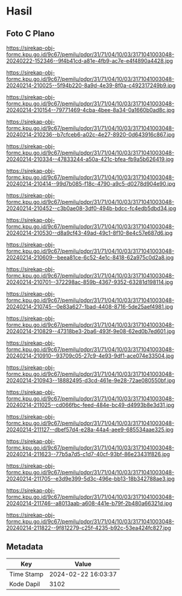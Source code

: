 # Hasil

## Foto C Plano

https://sirekap-obj-formc.kpu.go.id/9c67/pemilu/pdpr/31/71/04/10/03/3171041003048-20240222-152346--9f4b41cd-a81e-4fb9-ac7e-e4f4890a4428.jpg

https://sirekap-obj-formc.kpu.go.id/9c67/pemilu/pdpr/31/71/04/10/03/3171041003048-20240214-210025--5f94b220-8a9d-4e39-8f0a-c492317249b9.jpg

https://sirekap-obj-formc.kpu.go.id/9c67/pemilu/pdpr/31/71/04/10/03/3171041003048-20240214-210154--79771469-4cba-4bee-8a34-0a1660b0ad8c.jpg

https://sirekap-obj-formc.kpu.go.id/9c67/pemilu/pdpr/31/71/04/10/03/3171041003048-20240214-210236--b7cfceb6-a02c-4e27-8920-0d643916c867.jpg

https://sirekap-obj-formc.kpu.go.id/9c67/pemilu/pdpr/31/71/04/10/03/3171041003048-20240214-210334--47833244-a50a-421c-bfea-fb9a5b626419.jpg

https://sirekap-obj-formc.kpu.go.id/9c67/pemilu/pdpr/31/71/04/10/03/3171041003048-20240214-210414--99d7b085-f18c-4790-a9c5-d0278d904e90.jpg

https://sirekap-obj-formc.kpu.go.id/9c67/pemilu/pdpr/31/71/04/10/03/3171041003048-20240214-210452--c3b0ae08-3df0-494b-bdcc-fc4edb5dbd34.jpg

https://sirekap-obj-formc.kpu.go.id/9c67/pemilu/pdpr/31/71/04/10/03/3171041003048-20240214-210530--d8a9cf43-49ad-49c1-8f10-8e4c57e687d6.jpg

https://sirekap-obj-formc.kpu.go.id/9c67/pemilu/pdpr/31/71/04/10/03/3171041003048-20240214-210609--beea81ce-6c52-4e1c-8418-62a975c0d2a8.jpg

https://sirekap-obj-formc.kpu.go.id/9c67/pemilu/pdpr/31/71/04/10/03/3171041003048-20240214-210701--372298ac-859b-4367-9352-63281d198114.jpg

https://sirekap-obj-formc.kpu.go.id/9c67/pemilu/pdpr/31/71/04/10/03/3171041003048-20240214-210745--0e83a627-1bad-4408-8716-5de25aef4981.jpg

https://sirekap-obj-formc.kpu.go.id/9c67/pemilu/pdpr/31/71/04/10/03/3171041003048-20240214-210829--47318be3-2ba6-493f-9e08-62ed0b7ed601.jpg

https://sirekap-obj-formc.kpu.go.id/9c67/pemilu/pdpr/31/71/04/10/03/3171041003048-20240214-210910--93709c05-27c9-4e93-9df1-ace074e33504.jpg

https://sirekap-obj-formc.kpu.go.id/9c67/pemilu/pdpr/31/71/04/10/03/3171041003048-20240214-210943--18882495-d3cd-461e-9e28-72ae080550bf.jpg

https://sirekap-obj-formc.kpu.go.id/9c67/pemilu/pdpr/31/71/04/10/03/3171041003048-20240214-211025--cd066fbc-feed-484e-bc49-d4993b8e3d31.jpg

https://sirekap-obj-formc.kpu.go.id/9c67/pemilu/pdpr/31/71/04/10/03/3171041003048-20240214-211127--dbef57d4-e28a-44a4-aee9-685534aae325.jpg

https://sirekap-obj-formc.kpu.go.id/9c67/pemilu/pdpr/31/71/04/10/03/3171041003048-20240214-211623--77b5a7d5-c1d7-40cf-93bf-86e23431f826.jpg

https://sirekap-obj-formc.kpu.go.id/9c67/pemilu/pdpr/31/71/04/10/03/3171041003048-20240214-211705--e3d9e399-5d3c-496e-bb13-18b342788ae3.jpg

https://sirekap-obj-formc.kpu.go.id/9c67/pemilu/pdpr/31/71/04/10/03/3171041003048-20240214-211746--a8013aab-a608-441e-b79f-2b480a66321d.jpg

https://sirekap-obj-formc.kpu.go.id/9c67/pemilu/pdpr/31/71/04/10/03/3171041003048-20240214-211822--9f812279-c25f-4235-b92c-53ea424fc827.jpg


## Metadata

| Key        | Value               |
| ---------- | ------------------- |
| Time Stamp | 2024-02-22 16:03:37 |
| Kode Dapil | 3102                |



